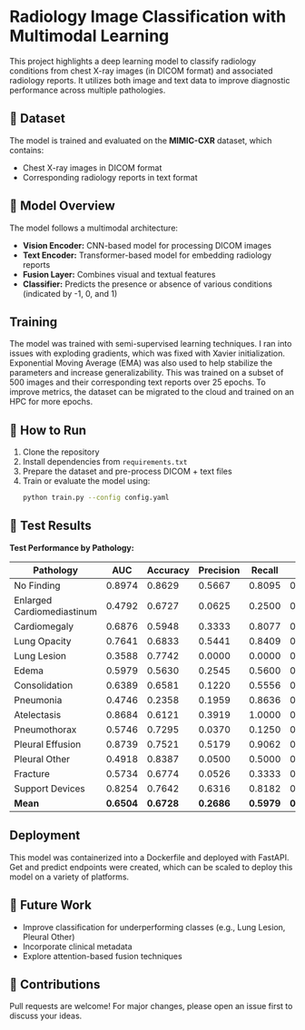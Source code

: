 # Radiology Image Classification with Multimodal Learning

This project highlights a deep learning model to classify radiology conditions from chest X-ray images (in DICOM format) and associated radiology reports. It utilizes both image and text data to improve diagnostic performance across multiple pathologies.

## 📁 Dataset

The model is trained and evaluated on the **MIMIC-CXR** dataset, which contains:
- Chest X-ray images in DICOM format
- Corresponding radiology reports in text format

## 🧠 Model Overview

The model follows a multimodal architecture:
- **Vision Encoder:** CNN-based model for processing DICOM images
- **Text Encoder:** Transformer-based model for embedding radiology reports
- **Fusion Layer:** Combines visual and textual features
- **Classifier:** Predicts the presence or absence of various conditions (indicated by -1, 0, and 1)

## Training

The model was trained with semi-supervised learning techniques. I ran into issues with exploding gradients, which was fixed with Xavier initialization. Exponential Moving Average (EMA) was also used to help stabilize the parameters and increase generalizability. This was trained on a subset of 500 images and their corresponding text reports over 25 epochs. To improve metrics, the dataset can be migrated to the cloud and trained on an HPC for more epochs.

## 🚀 How to Run

1. Clone the repository
2. Install dependencies from `requirements.txt`
3. Prepare the dataset and pre-process DICOM + text files
4. Train or evaluate the model using:
   ```bash
   python train.py --config config.yaml
   ```

## 🧪 Test Results

**Test Performance by Pathology:**

| Pathology                  | AUC    | Accuracy | Precision | Recall  | F1     |
|---------------------------|--------|----------|-----------|---------|--------|
| No Finding                | 0.8974 | 0.8629   | 0.5667    | 0.8095  | 0.6667 |
| Enlarged Cardiomediastinum | 0.4792 | 0.6727   | 0.0625    | 0.2500  | 0.1000 |
| Cardiomegaly              | 0.6876 | 0.5948   | 0.3333    | 0.8077  | 0.4719 |
| Lung Opacity              | 0.7641 | 0.6833   | 0.5441    | 0.8409  | 0.6607 |
| Lung Lesion               | 0.3588 | 0.7742   | 0.0000    | 0.0000  | 0.0000 |
| Edema                     | 0.5979 | 0.5630   | 0.2545    | 0.5600  | 0.3500 |
| Consolidation             | 0.6389 | 0.6581   | 0.1220    | 0.5556  | 0.2000 |
| Pneumonia                 | 0.4746 | 0.2358   | 0.1959    | 0.8636  | 0.3193 |
| Atelectasis               | 0.8684 | 0.6121   | 0.3919    | 1.0000  | 0.5631 |
| Pneumothorax              | 0.5746 | 0.7295   | 0.0370    | 0.1250  | 0.0571 |
| Pleural Effusion          | 0.8739 | 0.7521   | 0.5179    | 0.9062  | 0.6591 |
| Pleural Other             | 0.4918 | 0.8387   | 0.0500    | 0.5000  | 0.0909 |
| Fracture                  | 0.5734 | 0.6774   | 0.0526    | 0.3333  | 0.0909 |
| Support Devices           | 0.8254 | 0.7642   | 0.6316    | 0.8182  | 0.7129 |
| **Mean**                  | **0.6504** | **0.6728** | **0.2686** | **0.5979** | **0.3530** |

## Deployment

This model was containerized into a Dockerfile and deployed with FastAPI. Get and predict endpoints were created, which can be scaled to deploy this model on a variety of platforms.


## 📌 Future Work

- Improve classification for underperforming classes (e.g., Lung Lesion, Pleural Other)
- Incorporate clinical metadata
- Explore attention-based fusion techniques

## 🤝 Contributions

Pull requests are welcome! For major changes, please open an issue first to discuss your ideas.

